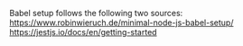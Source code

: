 Babel setup follows the following two sources:
https://www.robinwieruch.de/minimal-node-js-babel-setup/
https://jestjs.io/docs/en/getting-started